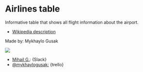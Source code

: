 
# Airlines table


Informative table that shows all flight information about the airport.

- [Wikipedia description](https://en.wikipedia.org/wiki/Flight_information_service)



 Made by: Mykhaylo Gusak

![](https://ca.slack-edge.com/T0SJKHBFZ-UFGEK7P7H-fbcf35506193-100)

- [Mihail G.](https://skylabcoders.slack.com/messages/C0SJQPW8Z/team/UFGEK7P7H/): {Slack}
- [@mykhaylogusak:](https://trello.com/mykhaylogusak) {trello}